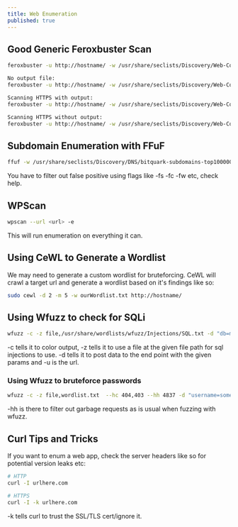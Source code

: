 ```yaml
---
title: Web Enumeration
published: true
---
```

<h2>Good Generic Feroxbuster Scan</h2>

```bash
feroxbuster -u http://hostname/ -w /usr/share/seclists/Discovery/Web-Content/raft-medium-directories-lowercase.txt -x sql,php,txt,bak,db,pdf -C 404,400 -E -g -B -o dirs.txt

No output file:
feroxbuster -u http://hostname/ -w /usr/share/seclists/Discovery/Web-Content/raft-medium-directories-lowercase.txt -x sql,php,txt,bak,db,pdf -E -g -B -C 404,400

Scanning HTTPS with output:
feroxbuster -u http://hostname/ -w /usr/share/seclists/Discovery/Web-Content/raft-medium-directories-lowercase.txt -x sql,php,txt,bak,db,pdf -C 404,400 -E -g -B -k -o dirs.txt

Scanning HTTPS without output:
feroxbuster -u http://hostname/ -w /usr/share/seclists/Discovery/Web-Content/raft-medium-directories-lowercase.txt -x sql,php,txt,bak,db,pdf -C 404,400 -E -g -B -k
```
<h2>Subdomain Enumeration with FFuF</h2>

```bash
ffuf -w /usr/share/seclists/Discovery/DNS/bitquark-subdomains-top100000.txt -u http://hostname/ -H "Host: FUZZ.hostname"
```

You have to filter out false positive using flags like -fs -fc -fw etc, check help.

<h2>WPScan</h2>

```bash
wpscan --url <url> -e
```

This will run enumeration on everything it can.

<h2>Using CeWL to Generate a Wordlist </h2>

We may need to generate a custom wordlist for bruteforcing. CeWL will crawl a target url and generate a wordlist based on it's findings like so:

```bash
sudo cewl -d 2 -m 5 -w ourWordlist.txt http://hostname/
```
<h2> Using Wfuzz to check for SQLi </h2>

```bash
wfuzz -c -z file,/usr/share/wordlists/wfuzz/Injections/SQL.txt -d "db=mysql&id=FUZZ" -u http://URL/
```

-c tells it to color output, -z tells it to use a file at the given file path for sql injections to use. -d tells it to post data to the end point with the given params and -u is the url.

<h3> Using Wfuzz to bruteforce passwords </h3>

```bash
wfuzz -c -z file,wordlist.txt  --hc 404,403 --hh 4837 -d "username=someusername&password=FUZZ" "http://login.url/"
```

-hh is there to filter out garbage requests as is usual when fuzzing with wfuzz.

<h2> Curl Tips and Tricks </h2>

If you want to enum a web app, check the server headers like so for potential version leaks etc:

```bash
# HTTP
curl -I urlhere.com

# HTTPS
curl -I -k urlhere.com
```

-k tells curl to trust the SSL/TLS cert/ignore it.